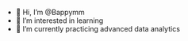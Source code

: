 - 👋 Hi, I’m @Bappymm
- 👀 I’m interested in learning
- 🌱 I’m currently practicing advanced data analytics
<!---
Bappymm/Bappymm is a ✨ special ✨ repository because its `README.md` (this file) appears on your GitHub profile.
You can click the Preview link to take a look at your changes.
--->
